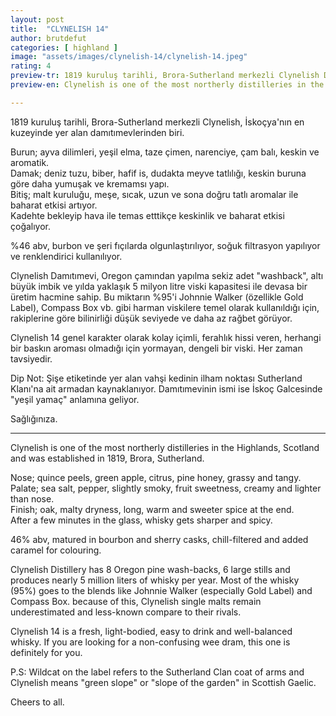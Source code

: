 ```yaml
---
layout: post
title:  "CLYNELISH 14"
author: brutdefut
categories: [ highland ]
image: "assets/images/clynelish-14/clynelish-14.jpeg"
rating: 4
preview-tr: 1819 kuruluş tarihli, Brora-Sutherland merkezli Clynelish Damıtımevi'nin 14 yıllık ekspresyonu.    
preview-en: Clynelish is one of the most northerly distilleries in the Highlands, Scotland and was established in 1819, Brora, Sutherland.  

---
```


1819 kuruluş tarihli, Brora-Sutherland merkezli Clynelish, İskoçya'nın en kuzeyinde yer alan damıtımevlerinden biri.  

Burun; ayva dilimleri, yeşil elma, taze çimen, narenciye, çam balı, keskin ve aromatik.  
Damak; deniz tuzu, biber, hafif is, dudakta meyve tatlılığı, keskin buruna göre daha yumuşak ve kremamsı yapı.  
Bitiş; malt kuruluğu, meşe, sıcak, uzun ve sona doğru tatlı aromalar ile baharat etkisi artıyor.  
Kadehte bekleyip hava ile temas etttikçe keskinlik ve baharat etkisi çoğalıyor.  

%46 abv, burbon ve şeri fıçılarda olgunlaştırılıyor, soğuk filtrasyon yapılıyor ve renklendirici kullanılıyor. 

Clynelish Damıtımevi, Oregon çamından yapılma sekiz adet "washback", altı büyük imbik ve yılda yaklaşık 5 milyon litre viski kapasitesi ile devasa bir üretim hacmine sahip. Bu miktarın %95'i Johnnie Walker (özellikle Gold Label), Compass Box vb. gibi harman viskilere temel olarak kullanıldığı için, rakiplerine göre bilinirliği düşük seviyede ve daha az rağbet görüyor.  

Clynelish 14 genel karakter olarak kolay içimli, ferahlık hissi veren, herhangi bir baskın aroması olmadığı için yormayan, dengeli bir viski. Her zaman tavsiyedir. 

Dip Not: Şişe etiketinde yer alan vahşi kedinin ilham noktası Sutherland Klanı'na ait armadan kaynaklanıyor. Damıtımevinin ismi ise İskoç Galcesinde "yeşil yamaç" anlamına geliyor.  

Sağlığınıza.
 
-----------------------------------------------

<p id="english"></p>

Clynelish is one of the most northerly distilleries in the Highlands, Scotland and was established in 1819, Brora, Sutherland.  

Nose; quince peels, green apple, citrus, pine honey, grassy and tangy.  
Palate; sea salt, pepper, slightly smoky, fruit sweetness, creamy and lighter than nose.  
Finish; oak, malty dryness, long, warm and sweeter spice at the end.  
After a few minutes in the glass, whisky gets sharper and spicy.  

46% abv, matured in bourbon and sherry casks, chill-filtered and added caramel for colouring. 

Clynelish Distillery has 8 Oregon pine wash-backs, 6 large stills and produces nearly 5 million liters of whisky per year. Most of the whisky (95%) goes to the blends like Johnnie Walker (especially Gold Label) and Compass Box. because of this, Clynelish single malts remain underestimated and less-known compare to their rivals.  

Clynelish 14 is a fresh, light-bodied, easy to drink and well-balanced whisky. If you are looking for a non-confusing wee dram, this one is definitely for you.  

P.S: Wildcat on the label refers to the Sutherland Clan coat of arms and Clynelish means "green slope" or "slope of the garden" in Scottish Gaelic. 

Cheers to all.    
  

